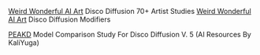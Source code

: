 
[Weird Wonderful AI Art](https://weirdwonderfulai.art/resources/disco-diffusion-70-plus-artist-studies)
Disco Diffusion 70+ Artist Studies
[Weird Wonderful AI Art](https://weirdwonderfulai.art/resources/disco-diffusion-modifiers)
Disco Diffusion Modifiers

[PEAKD](https://peakd.com/@kaliyuga/model-comparison-study-for-disco-diffusion-v-5-ai-resources-by-kaliyuga)
Model Comparison Study For Disco Diffusion V. 5 (AI Resources By KaliYuga)
